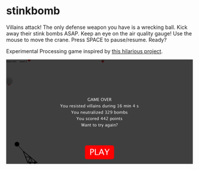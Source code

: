 # stinkbomb

Villains attack! The only defense weapon you have is a wrecking ball. Kick away their stink bombs ASAP. Keep an eye on the air quality gauge! Use the mouse to move the crane. Press SPACE to pause/resume. Ready?

Experimental Processing game inspired by [this hilarious project](https://les-jeux-dla-tete.itch.io/lacrymo-tennis-2016).

![Game over](screenshot.png)
